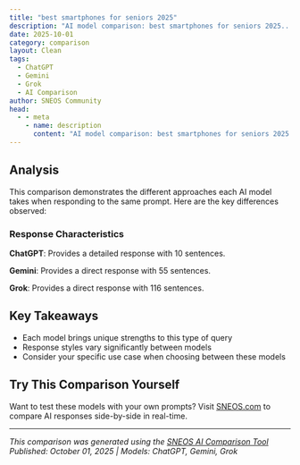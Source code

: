 ```yaml
---
title: "best smartphones for seniors 2025"
description: "AI model comparison: best smartphones for seniors 2025..."
date: 2025-10-01
category: comparison
layout: Clean
tags:
  - ChatGPT
  - Gemini
  - Grok
  - AI Comparison
author: SNEOS Community
head:
  - - meta
    - name: description
      content: "AI model comparison: best smartphones for seniors 2025..."
---
```


<ChatComparison
  title="best smartphones for seniors 2025"
  prompt="best smartphones for seniors 2025"
  :responses='{
    "ChatGPT": "Here are some of the best smartphones for seniors in 2025, focusing on ease of use, large displays, clear audio, and helpful accessibility features:\n\n### 1. **Apple iPhone SE (2022 or 2024 model)**\n- **Pros:** \n  - Simple and intuitive iOS interface\n  - Excellent accessibility features (VoiceOver, Magnifier, Hearing Aid support)\n  - Compact size with a physical Home button (helpful for some seniors)\n  - Strong performance and long software support\n- **Cons:** Smaller screen than some other options\n\n### 2. **Google Pixel 7a**\n- **Pros:** \n  - Clean, simple Android experience\n  - Good voice assistant integration (Google Assistant)\n  - Large 6.1-inch display with high visibility\n  - Automatic call screening and real-time transcription features\n- **Cons:** Medium battery life\n\n### 3. **Samsung Galaxy A14**\n- **Pros:** \n  - Large 6.6-inch display with bright, clear visuals\n  - One UI easy mode customizes interface for seniors\n  - Good battery life\n  - Affordable price point\n- **Cons:** Camera and performance are basic but sufficient\n\n### 4. **Jitterbug Smart3 (by Lively)**\n- **Pros:** \n  - Designed specifically for seniors\n  - Large buttons and screen\n  - Simple menu with big icons\n  - Emergency response button and urgent care integration\n- **Cons:** More basic smartphone experience, limited app ecosystem\n\n### 5. **Moto G Power (2023 or newer)**\n- **Pros:** \n  - Large, bright 6.5-inch screen\n  - Excellent battery life (up to 3 days)\n  - Clean Android interface with customizable options\n  - Budget-friendly\n- **Cons:** Software updates are slower than flagship phones\n\n---\n\n### What to Look for When Choosing a Smartphone for Seniors:\n- **Big, bright displays** with adjustable font size and screen brightness\n- **Loud and clear speakers** \n- **Simple, intuitive user interface**\n- **Physical buttons or easy navigation**\n- **Strong accessibility features** (voice commands, hearing aid compatibility)\n- **Emergency/SOS features**\n\nIf possible, try to have the phone set up with easy access to favorite contacts, emergency numbers, and key apps before handing it over.\n\nWould you like recommendations for feature phones instead or more specific budget options?",
    "Gemini": "Okay, let\u0027s look ahead to what might be the best smartphones for seniors in 2025.  Predicting technology two years out is always a bit speculative, but we can make some informed guesses based on current trends and what features are generally important for seniors.\n\n**Factors to Consider for Seniors\u0027 Smartphones:**\n\n*   **Ease of Use:**  Simple interface, intuitive navigation, minimal jargon.\n*   **Large, Bright Display:**  Easy to see text and images.\n*   **Loud and Clear Audio:**  Good for calls and notifications, even with hearing aids.\n*   **Good Battery Life:**  Less frequent charging is ideal.\n*   **Reliable Performance:**  Smooth operation, no lag, quick app loading.\n*   **Durability:**  Ability to withstand accidental drops.\n*   **Emergency Features:**  SOS buttons, fall detection (if available).\n*   **Hearing Aid Compatibility (HAC):**  Important for those who use hearing aids.\n*   **Good Camera:**  Simple to use for taking pictures and videos of family and friends.\n*   **Affordable Price:**  Seniors may be on a fixed income.\n*   **Software Updates:**  Regular security and feature updates.\n*   **5G Connectivity:** This will be standard in 2025, ensuring fast and reliable connectivity.\n\n**Potential Top Contenders (Based on Current Trends):**\n\n**1.  Doro Smartphones:** Doro will still be a contender. They are very popular because they are so easy to use. Doro focuses specifically on the senior market, so their phones are designed with large buttons, simplified interfaces, and hearing aid compatibility. They may offer updated models in 2025 with 5G and improved features.\n\n**2.  Google Pixel Series (with modifications/senior-friendly launchers):**\n\n*   **Why:** Google Pixels are known for their clean Android experience, excellent cameras, and reliable software updates.\n*   **Senior-Friendly Approach:**  The standard Pixel interface *might* still be a bit complex for some seniors out of the box. However, you can greatly simplify it using:\n    *   **Senior-Specific Launchers:** Install a launcher app like \u0022Simple Launcher,\u0022 \u0022Senior Safety Phone,\u0022 or similar. These replace the standard Android interface with a much simpler one with large icons and easy-to-understand options.\n    *   **Accessibility Settings:**  Android\u0027s built-in accessibility features allow you to increase font sizes, magnify the screen, adjust color contrast, and simplify navigation.\n*   **Benefits:**  Excellent camera for capturing memories, great call quality, reliable performance, and guaranteed software updates.\n\n**3.  Samsung Galaxy A Series (with modifications/senior-friendly launchers):**\n\n*   **Why:** Samsung\u0027s A series offers a good balance of features and price.  They have large, bright displays, decent cameras, and good battery life.\n*   **Senior-Friendly Approach:** Similar to the Pixel, the standard Samsung interface can be simplified using launchers and accessibility settings.\n*   **Benefits:**  Wide availability, good selection of models at different price points, reliable performance.\n\n**4.  Nokia Smartphones (with modifications/senior-friendly launchers):**\n\n*   **Why:** Nokia has been focusing on durable phones with clean Android software.\n*   **Senior-Friendly Approach:** Like other Android phones, the UI could be modified.\n*   **Benefits:**  Great battery life, durability, and affordability, making them a good option for seniors who want a reliable and simple phone.\n\n**5.  Apple iPhone SE (with modifications/accessibility settings):**\n\n*   **Why:** The iPhone SE is Apple\u0027s most affordable iPhone.  While iOS is generally intuitive, it might still require some simplification for some seniors.\n*   **Senior-Friendly Approach:** Apple\u0027s built-in accessibility features are excellent.  You can increase font sizes, magnify the screen, use voice control, and simplify the interface to some extent.  While there are no \u0022launchers\u0022 like on Android, you can heavily customize the home screen.\n*   **Benefits:**  Excellent performance, long-term software updates, a strong ecosystem of apps, and good resale value.  However, the smaller screen might be a drawback for some.\n\n**6. Emporia Smartphones:** Emporia is another brand specializing in phones for seniors. They are very similar to Doro in that the focus is on ease of use.\n\n**Important Considerations for 2025:**\n\n*   **Software Updates:**  Ensure the phone you choose will receive regular software updates for at least a few years.  This is crucial for security and bug fixes.\n*   **5G Coverage:** 5G will be widespread, but coverage can still vary depending on location.\n*   **Hearing Aid Compatibility (HAC):**  If the senior uses hearing aids, make sure the phone is HAC-rated.\n*   **Customer Support:**  Consider the availability of customer support and assistance for the phone.\n*   **User Reviews:** Before buying a phone, read reviews from other seniors or caregivers to get real-world feedback.\n\n**The Bottom Line:**\n\nThe \u0022best\u0022 smartphone for a senior in 2025 will depend on their individual needs, preferences, and technical abilities.  However, the smartphones that focus on ease of use, large displays, loud audio, and reliable performance will likely be the top contenders. The key is to look for phones that can be easily modified and simplified to meet the specific needs of the user.\n",
    "Grok": "Choosing the best smartphones for seniors in 2025 involves considering factors like ease of use, accessibility features, display size, battery life, durability, and customer support. While specific 2025 models may not all be announced yet at the time of this response (October 2023), I can provide recommendations based on trends, current popular models, and expected advancements. Many manufacturers are likely to continue focusing on accessibility and user-friendly designs, and I\u0027ll include both existing models (updated versions expected in 2025) and anticipated features for new releases.\n\nHere\u2019s a guide to the best smartphones for seniors in 2025, based on these criteria:\n\n---\n\n### Key Features to Look for in Smartphones for Seniors\n1. **Simple User Interface**: Easy-to-navigate menus with minimal clutter.\n2. **Large, Clear Display**: High-contrast screens (at least 6 inches) with adjustable font sizes.\n3. **Accessibility Options**: Hearing aid compatibility, voice assistants, and emergency features.\n4. **Good Battery Life**: Long-lasting battery for less frequent charging.\n5. **Durability**: Strong build or cases for protection against drops.\n6. **Affordable Pricing**: Reasonable cost for basic needs.\n7. **Emergency Features**: SOS buttons or quick-access emergency contacts.\n\n---\n\n### Top Smartphones for Seniors in 2025\n\n#### 1. Apple iPhone SE (2025 or Latest Model)\n- **Why It\u0027s Great for Seniors**: Apple\u2019s iPhone SE series is known for combining affordability with a simple, intuitive iOS interface. The 2025 version (or the 2022/2024 model if no new release) offers powerful performance in a smaller, manageable size.\n- **Key Features**:\n  - Large, retina display with True Tone for eye comfort.\n  - Accessibility features like VoiceOver, Magnifier, and adjustable text sizes.\n  - Siri for hands-free operation (voice commands for calls, messages, etc.).\n  - Excellent camera for video calls with family via FaceTime.\n  - Long software support (updates for years).\n  - Emergency SOS and fall detection (available in recent models, expected in 2025).\n- **Battery Life**: Around 15-20 hours of usage (based on current SE models).\n- **Price Range**: Expected $400\u2013$500 for the base model.\n- **Best For**: Seniors comfortable with technology who want a premium, reliable device.\n\n#### 2. Samsung Galaxy A-Series (e.g., Galaxy A16 or 2025 Equivalent)\n- **Why It\u0027s Great for Seniors**: Samsung\u2019s A-Series offers budget-friendly options with large screens and customizable interfaces. The \u201CEasy Mode\u201D simplifies the home screen for basic tasks.\n- **Key Features**:\n  - Big AMOLED displays (6.5\u20136.7 inches) with bright, vivid colors.\n  - Easy Mode for simplified navigation (larger icons and text).\n  - Good battery life (often 5,000mAh, lasting 1\u20132 days).\n  - Accessibility features like Bixby voice assistant and high-contrast mode.\n  - Durable build with optional rugged cases.\n  - Emergency SOS feature via power button presses.\n- **Battery Life**: Up to 2 days with moderate use.\n- **Price Range**: $200\u2013$350.\n- **Best For**: Seniors who prefer Android and need a large display at a lower cost.\n\n#### 3. Google Pixel 8a (or 2025 Mid-Range Model)\n- **Why It\u0027s Great for Seniors**: Google\u2019s Pixel phones, especially the \u201Ca\u201D series, offer a clean Android experience with excellent accessibility and long software updates.\n- **Key Features**:\n  - 6.1\u20136.3-inch OLED display, adjustable for readability.\n  - Pure Android interface (no bloatware, easy to use).\n  - Top-notch accessibility tools like Live Caption and Sound Amplifier.\n  - Google Assistant for voice commands.\n  - Emergency SOS and Personal Safety app for quick emergency access.\n  - Great camera for photos and video calls.\n- **Battery Life**: Around 24 hours (based on Pixel 8a).\n- **Price Range**: $400\u2013$500.\n- **Best For**: Seniors who want a straightforward Android phone with strong support and safety features.\n\n#### 4. Jitterbug Smart4 (by Lively) or 2025 Update\n- **Why It\u0027s Great for Seniors**: Designed specifically for seniors, the Jitterbug Smart series prioritizes simplicity and safety with a tailored experience.\n- **Key Features**:\n  - Simplified interface with large icons and text.\n  - 6.2-inch display (easy to read).\n  - Dedicated Urgent Response button for emergencies (connects to trained agents).\n  - Voice typing and easy access to health apps.\n  - Hearing aid compatibility (HAC rating M4/T4).\n  - Affordable plans through Lively with optional health and safety packages.\n- **Battery Life**: Decent, around 12\u201315 hours (varies by usage).\n- **Price Range**: Around $150\u2013$200 (phone cost, plus service plans).\n- **Best For**: Seniors who need a phone built for simplicity and emergency support, with minimal tech experience required.\n\n#### 5. Nokia G-Series (e.g., Nokia G50 or 2025 Model)\n- **Why It\u0027s Great for Seniors**: Nokia focuses on durable, budget-friendly phones with clean Android software, making them ideal for seniors on a budget.\n- **Key Features**:\n  - Large displays (6.5\u002B inches) with bright screens.\n  - Stock Android for a simple, uncluttered experience.\n  - Long battery life (often 2\u20133 days with 5,000mAh batteries).\n  - Rugged build quality, resistant to drops.\n  - Google Assistant for voice control.\n  - Guaranteed software updates for 2\u20133 years.\n- **Battery Life**: Up to 2\u20133 days.\n- **Price Range**: $150\u2013$250.\n- **Best For**: Seniors looking for an affordable, durable phone with basic functionality.\n\n#### 6. Consumer Cellular GrandPad (or 2025 Senior Tablet/Phone Hybrid)\n- **Why It\u0027s Great for Seniors**: While technically a tablet, the GrandPad offers phone-like functionality and is designed exclusively for seniors with a focus on connectivity and simplicity.\n- **Key Features**:\n  - 8-inch display with large, easy-to-read text and icons.\n  - Custom interface for calls, photos, and video chats.\n  - Built-in 24/7 support and family connectivity app.\n  - Emergency button for quick help.\n  - No complicated settings or apps\u2014just the essentials.\n- **Battery Life**: Around 10\u201312 hours.\n- **Price Range**: Approx. $200 with a subscription (around $40/month).\n- **Best For**: Seniors who struggle with standard smartphones and prefer a larger, simplified device.\n\n---\n\n### Expected Trends for 2025 Smartphones for Seniors\n1. **Enhanced Accessibility**: More AI-driven features like real-time voice-to-text, improved hearing aid support, and adaptive interfaces.\n2. **Better Emergency Systems**: Integrated SOS features with location tracking and automatic alerts to caregivers.\n3. **Health Monitoring**: Built-in apps for heart rate, fall detection, and medication reminders (especially in premium models like iPhone and Samsung Galaxy).\n4. **Affordable 5G Options**: Budget phones from Samsung, Nokia, and others will likely support 5G for faster connectivity, even in mid-range models.\n\n---\n\n### Additional Tips for Choosing a Smartphone for Seniors\n- **Carrier and Support**: Opt for carriers like Consumer Cellular or Lively, which cater to seniors with tailored plans and customer service.\n- **Accessories**: Invest in a sturdy case, screen protector, and stylus (if touchscreen navigation is difficult).\n- **Training**: Look for phones with built-in tutorials or consider devices from brands that offer senior-specific guides (like Jitterbug).\n- **Trial Period**: Choose retailers or carriers with return policies to test if the phone suits the user\u2019s needs.\n\n---\n\n### Conclusion\nFor 2025, the **Jitterbug Smart4** and **GrandPad** are top choices for seniors needing ultra-simple devices with emergency features. For those comfortable with mainstream phones, the **iPhone SE (2025)** offers a premium yet user-friendly experience, while the **Samsung Galaxy A-Series** and **Google Pixel 8a** provide excellent value and accessibility on Android. Budget-conscious buyers can opt for **Nokia G-Series** models for durability and simplicity.\n\nSince exact 2025 models may not be fully revealed yet, check for the latest releases from these brands closer to your purchase date. Also, consider the senior\u2019s specific needs (e.g., hearing issues, vision impairment, or tech familiarity) before deciding. If you have a specific budget or feature in mind, let me know, and I can narrow it down further!"
  }'
  published-date="15:52"
/>

## Analysis

This comparison demonstrates the different approaches each AI model takes when responding to the same prompt. Here are the key differences observed:

### Response Characteristics

**ChatGPT**: Provides a detailed response with 10 sentences. 

**Gemini**: Provides a direct response with 55 sentences. 

**Grok**: Provides a direct response with 116 sentences. 

## Key Takeaways

- Each model brings unique strengths to this type of query
- Response styles vary significantly between models
- Consider your specific use case when choosing between these models

## Try This Comparison Yourself

Want to test these models with your own prompts? Visit [SNEOS.com](https://sneos.com) to compare AI responses side-by-side in real-time.

---

*This comparison was generated using the [SNEOS AI Comparison Tool](https://sneos.com)*
*Published: October 01, 2025 | Models: ChatGPT, Gemini, Grok*
